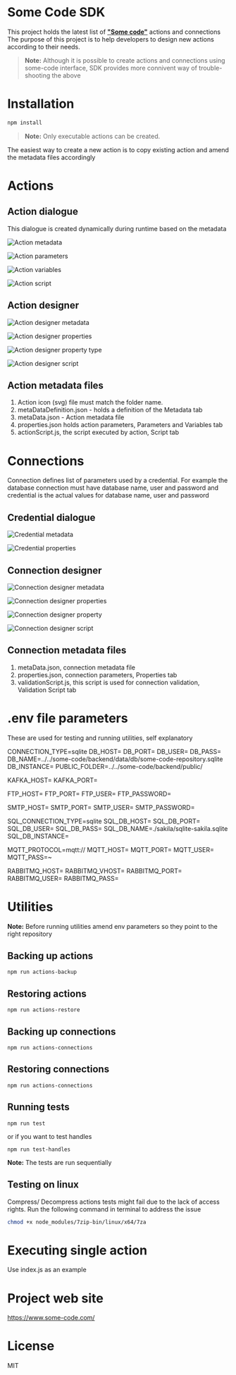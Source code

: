 # Some Code SDK

This project holds the latest list of **["Some code"](https://www.some-code.com/)** actions and connections
The purpose of this project is to help developers to design new actions according to their needs.

> **Note:** Although it is possible to create actions and connections using some-code interface, SDK provides more connivent way of trouble-shooting the above

# Installation

```bash
npm install
```

> **Note:** Only executable actions can be created.

The easiest way to create a new action is to copy existing action and amend the metadata files accordingly

# Actions

## Action dialogue

This dialogue is created dynamically during runtime based on the metadata

![Action metadata](images/action-metadata.png)

![Action parameters](images/action-parameters.png)

![Action variables](images/action-variables.png)

![Action script](images/action-script.png)

## Action designer

![Action designer metadata](images/action-designer-metadata.png)

![Action designer properties](images/action-designer-properties.png)

![Action designer property type](images/action-designer-property-type.png)

![Action designer script](images/action-designer-script.png)

## Action metadata files

1. Action icon (svg) file must match the folder name.
2. metaDataDefinition.json - holds a definition of the Metadata tab
3. metaData.json - Action metadata file
4. properties.json holds action parameters, Parameters and Variables tab
5. actionScript.js, the script executed by action, Script tab

# Connections

Connection defines list of parameters used by a credential. For example the database connection must have database name, user and password and credential is the actual values for database name, user and password

## Credential dialogue

![Credential metadata](images/credential-metadata.png)

![Credential properties](images/credential-properties.png)

## Connection designer

![Connection designer metadata](images/connection-designer-metadata.png)

![Connection designer properties](images/connection-designer-properties.png)

![Connection designer property](images/connection-designer-property.png)

![Connection designer script](images/connection-designer-script.png)

## Connection metadata files

1. metaData.json, connection metadata file
2. properties.json, connection parameters, Properties tab
3. validationScript.js, this script is used for connection validation, Validation Script tab

# .env file parameters

These are used for testing and running utilities, self explanatory

CONNECTION_TYPE=sqlite
DB_HOST=
DB_PORT=
DB_USER=
DB_PASS=
DB_NAME=../../some-code/backend/data/db/some-code-repository.sqlite
DB_INSTANCE=
PUBLIC_FOLDER=../../some-code/backend/public/

KAFKA_HOST=
KAFKA_PORT=

FTP_HOST=
FTP_PORT=
FTP_USER=
FTP_PASSWORD=

SMTP_HOST=
SMTP_PORT=
SMTP_USER=
SMTP_PASSWORD=

SQL_CONNECTION_TYPE=sqlite
SQL_DB_HOST=
SQL_DB_PORT=
SQL_DB_USER=
SQL_DB_PASS=
SQL_DB_NAME=./sakila/sqlite-sakila.sqlite
SQL_DB_INSTANCE=

MQTT_PROTOCOL=mqtt://
MQTT_HOST=
MQTT_PORT=
MQTT_USER=
MQTT_PASS=~

RABBITMQ_HOST=
RABBITMQ_VHOST=
RABBITMQ_PORT=
RABBITMQ_USER=
RABBITMQ_PASS=

# Utilities

**Note:** Before running utilities amend env parameters so they point to the right repository

## Backing up actions

```
npm run actions-backup
```

## Restoring actions

```
npm run actions-restore
```

## Backing up connections

```
npm run actions-connections
```

## Restoring connections

```
npm run actions-connections
```

## Running tests

```
npm run test
```

or if you want to test handles

```
npm run test-handles
```

**Note:** The tests are run sequentially

## Testing on linux

Compress/ Decompress actions tests might fail due to the lack of access rights.
Run the following command in terminal to address the issue

```bash
chmod +x node_modules/7zip-bin/linux/x64/7za
```

# Executing single action

Use index.js as an example

# Project web site

https://www.some-code.com/

# License

MIT
